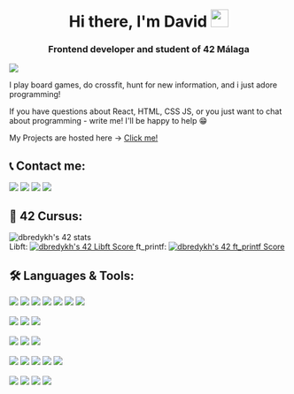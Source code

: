 <h1 align="center">
    Hi there, I'm David 
<img src="https://github.com/blackcater/blackcater/raw/main/images/Hi.gif" height="32"/>
</h1>
<h3 align="center">Frontend developer and student of 42 Málaga</h3>

![](https://komarev.com/ghpvc/?username=Dvaid0805&color=blueviolet)

<p> 
    I play board games, do crossfit, hunt for new information, and i just adore programming!</p>
<p>
    If you have questions about React, HTML, CSS JS, or you just want to chat about programming - write me! I'll be happy to help 😁
</p>
<p>
    My Projects are hosted here -> <a href="https://venerable-dieffenbachia-d0efb9.netlify.app/" target="_blank" >Click me!</a>
</p>


<h2>&#128222; Contact me:</h2>
<a href="https://www.linkedin.com/in/davyd-bredykhin-1u961/"><img src="https://img.shields.io/badge/LinkedIn-0077B5?style=for-the-badge&logo=linkedin&logoColor=white" /></a>
<a href="https://www.instagram.com/davidbredihin/"><img src="https://img.shields.io/badge/Instagram-E4405F?style=for-the-badge&logo=instagram&logoColor=white" /></a>
<a href="https://t.me/Davyd_y_punto"><img src="https://img.shields.io/badge/Telegram-2CA5E0?style=for-the-badge&logo=telegram&logoColor=white" /></a>
<a href="mailto:correodemimobil@gmail.com"><img src="https://img.shields.io/badge/Gmail-D14836?style=for-the-badge&logo=gmail&logoColor=white" /></a>


<h2>&#127979; 42 Cursus:</h2>
<img src="https://badge.mediaplus.ma/levi/dbredykh?1337Badge=off&UM6P=off" alt="dbredykh's 42 stats" />

<div>
    <span>
        <span>Libft:</span>
        <a target="_blank" rel="noreferrer" href="https://github.com/Dvaid0805/42_LIbft">
            <img src="https://badge42.vercel.app/api/v2/clherdu8j002508l3x43xkiqg/project/3066619" alt="dbredykh's 42 Libft Score" />
        </a>
    </span>
    <span>
        <span>ft_printf:</span>
        <a href="https://github.com/Dvaid0805/42_ft_printf">
            <img src="https://badge42.vercel.app/api/v2/clherdu8j002508l3x43xkiqg/project/3080494" alt="dbredykh's 42 ft_printf Score" />
        </a>
    </span>
</div>

<h2>&#x1F6E0; Languages & Tools:</h2>
<span><img src="https://img.shields.io/badge/Bootstrap-563D7C?style=for-the-badge&logo=bootstrap&logoColor=white"/></span>
<span><img src="https://img.shields.io/badge/Tailwind_CSS-38B2AC?style=for-the-badge&logo=tailwind-css&logoColor=white"/></span>
<span><img src="https://img.shields.io/badge/styled--components-DB7093?style=for-the-badge&logo=styled-components&logoColor=white"/></span>
<span><img src="https://img.shields.io/badge/Font_Awesome-339AF0?style=for-the-badge&logo=fontawesome&logoColor=white"/></span>
<span><img src="https://img.shields.io/badge/Material%20UI-007FFF?style=for-the-badge&logo=mui&logoColor=white"/></span>
<span><img src="https://img.shields.io/badge/CSS3-1572B6?style=for-the-badge&logo=css3&logoColor=white"/></span>
<span><img src="https://img.shields.io/badge/Sass-CC6699?style=for-the-badge&logo=sass&logoColor=white"/></span>
<br>
<br>
<span><img src="https://img.shields.io/badge/webpack-%238DD6F9.svg?style=for-the-badge&logo=webpack&logoColor=blue"/></span>
<span><img src="https://img.shields.io/badge/eslint-3A33D1?style=for-the-badge&logo=eslint&logoColor=white"/></span>
<span><img src="https://img.shields.io/badge/prettier-1A2C34?style=for-the-badge&logo=prettier&logoColor=F7BA3E"/></span>
<br>
<br>
<span><img src="https://img.shields.io/badge/Node.js-339933?style=for-the-badge&logo=nodedotjs&logoColor=white"/></span>
<span><img src="https://img.shields.io/badge/npm-CB3837?style=for-the-badge&logo=npm&logoColor=white"/></span>
<span><img src="https://img.shields.io/badge/Express.js-404D59?style=for-the-badge"/></span>
<br>
<br>
<span><img src="https://img.shields.io/badge/jQuery-0769AD?style=for-the-badge&logo=jquery&logoColor=white"/></span>
<span><img src="https://img.shields.io/badge/React-20232A?style=for-the-badge&logo=react&logoColor=61DAFB"/></span>
<span><img src="https://img.shields.io/badge/Redux-593D88?style=for-the-badge&logo=redux&logoColor=white"/></span>
<span><img src="https://img.shields.io/badge/Redux%20saga-86D46B?style=for-the-badge&logo=redux%20saga&logoColor=999999"/></span>
<span><img src="https://img.shields.io/badge/ThreeJs-black?style=for-the-badge&logo=three.js&logoColor=white"/></span>
<br>
<br>
<span><img src="https://img.shields.io/badge/HTML5-E34F26?style=for-the-badge&logo=html5&logoColor=white"/></span>
<span><img src="https://img.shields.io/badge/Python-FFD43B?style=for-the-badge&logo=python&logoColor=blue"/></span>
<span><img src="https://img.shields.io/badge/TypeScript-007ACC?style=for-the-badge&logo=typescript&logoColor=black"/></span>
<span><img src="https://img.shields.io/badge/JavaScript-323330?style=for-the-badge&logo=javascript&logoColor=F7DF1E"/></span>